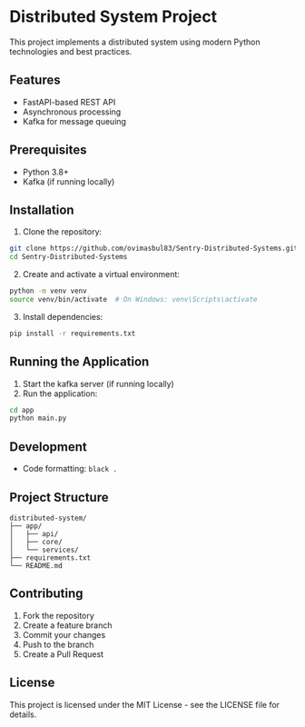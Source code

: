 # Distributed System Project

This project implements a distributed system using modern Python technologies and best practices.

## Features

- FastAPI-based REST API
- Asynchronous processing
- Kafka for message queuing

## Prerequisites

- Python 3.8+
- Kafka (if running locally)

## Installation

1. Clone the repository:
```bash
git clone https://github.com/ovimasbul83/Sentry-Distributed-Systems.git
cd Sentry-Distributed-Systems
```

2. Create and activate a virtual environment:
```bash
python -m venv venv
source venv/bin/activate  # On Windows: venv\Scripts\activate
```

3. Install dependencies:
```bash
pip install -r requirements.txt
```

## Running the Application

1. Start the kafka server (if running locally)
2. Run the application:
```bash
cd app
python main.py
```

## Development

- Code formatting: `black .`

## Project Structure

```
distributed-system/
├── app/
│   ├── api/
│   ├── core/
│   └── services/
├── requirements.txt
└── README.md
```

## Contributing

1. Fork the repository
2. Create a feature branch
3. Commit your changes
4. Push to the branch
5. Create a Pull Request

## License

This project is licensed under the MIT License - see the LICENSE file for details. 
